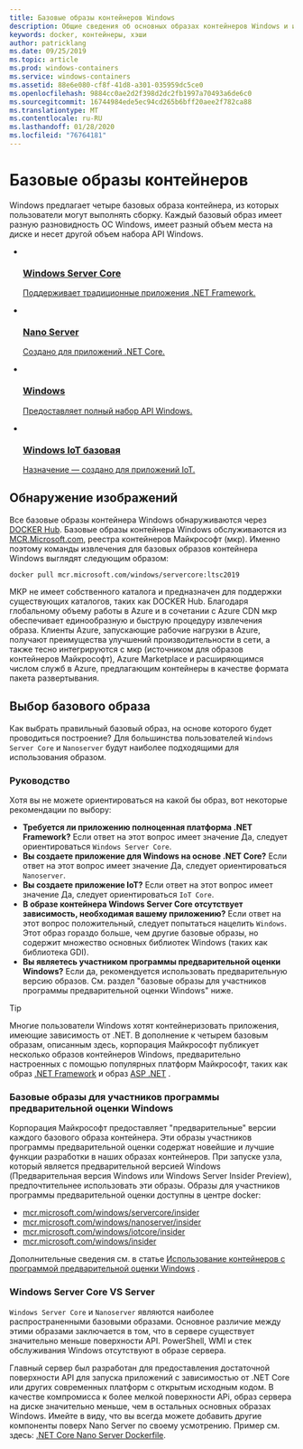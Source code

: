 ```yaml
---
title: Базовые образы контейнеров Windows
description: Общие сведения об основных образах контейнеров Windows и их использовании.
keywords: docker, контейнеры, хэши
author: patricklang
ms.date: 09/25/2019
ms.topic: article
ms.prod: windows-containers
ms.service: windows-containers
ms.assetid: 88e6e080-cf8f-41d8-a301-035959dc5ce0
ms.openlocfilehash: 9884cc0ae2d2f398d2dc2fb1997a70493a6de6c0
ms.sourcegitcommit: 16744984ede5ec94cd265b6bff20aee2f782ca88
ms.translationtype: MT
ms.contentlocale: ru-RU
ms.lasthandoff: 01/28/2020
ms.locfileid: "76764181"
---
```

# <a name="container-base-images"></a>Базовые образы контейнеров

Windows предлагает четыре базовых образа контейнера, из которых пользователи могут выполнять сборку. Каждый базовый образ имеет разную разновидность ОС Windows, имеет разный объем места на диске и несет другой объем набора API Windows.

<ul class="columns is-multiline has-margin-left-none has-margin-bottom-none has-padding-top-medium">
    <li class="column is-one-quarter has-padding-top-small-mobile has-padding-bottom-small">
        <a class="is-undecorated is-full-height is-block"
            href="https://hub.docker.com/_/microsoft-windows-servercore" data-linktype="external">
            <article class="card has-outline-hover is-relative is-full-height has-padding-none">
                    <div class="cardImageOuter bgdAccent1 has-padding-top-large has-padding-bottom-large has-padding-left-large has-padding-right-large">
                        <div class="cardImage centered has-padding-top-large has-padding-bottom-large has-padding-left-large has-padding-right-large">
                            <img src="media/Microsoft_logo.svg" alt="" data-linktype="relative-path">
                        </div>
                    </div>
                <div class="card-content has-text-overflow-ellipsis has-padding-top-small">
                    <div class="has-padding-bottom-none">
                        <h3 class="is-size-4 has-margin-top-none has-margin-bottom-none has-text-primary">Windows Server Core</h3>
                    </div>
                    <div class="is-size-7 has-margin-top-small has-line-height-reset">
                        <p>Поддерживает традиционные приложения .NET Framework.</p>
                    </div>
                </div>
            </article>
        </a>
    </li>
    <li class="column is-one-quarter has-padding-top-small-mobile has-padding-bottom-small">
        <a class="is-undecorated is-full-height is-block"
            href="https://hub.docker.com/_/microsoft-windows-nanoserver" data-linktype="external">
            <article class="card has-outline-hover is-relative is-full-height has-padding-none">
                    <div class="cardImageOuter bgdAccent1 has-padding-top-large has-padding-bottom-large has-padding-left-large has-padding-right-large">
                        <div class="cardImage centered has-padding-top-large has-padding-bottom-large has-padding-left-large has-padding-right-large">
                            <img src="media/Microsoft_logo.svg" alt="" data-linktype="relative-path">
                        </div>
                    </div>
                <div class="card-content has-text-overflow-ellipsis has-padding-top-small">
                    <div class="has-padding-bottom-none">
                        <h3 class="is-size-4 has-margin-top-none has-margin-bottom-none has-text-primary">Nano Server</h3>
                    </div>
                    <div class="is-size-7 has-margin-top-small has-line-height-reset">
                        <p>Создано для приложений .NET Core.</p>
                    </div>
                </div>
            </article>
        </a>
    </li>
    <li class="column is-one-quarter has-padding-top-small-mobile has-padding-bottom-small">
        <a class="is-undecorated is-full-height is-block"
            href="https://hub.docker.com/_/microsoft-windows" data-linktype="external">
            <article class="card has-outline-hover is-relative is-full-height has-padding-none">
                    <div class="cardImageOuter bgdAccent1 has-padding-top-large has-padding-bottom-large has-padding-left-large has-padding-right-large">
                        <div class="cardImage centered has-padding-top-large has-padding-bottom-large has-padding-left-large has-padding-right-large">
                            <img src="media/Microsoft_logo.svg" alt="" data-linktype="relative-path">
                        </div>
                    </div>
                <div class="card-content has-text-overflow-ellipsis has-padding-top-small">
                    <div class="has-padding-bottom-none">
                        <h3 class="is-size-4 has-margin-top-none has-margin-bottom-none has-text-primary">Windows</h3>
                    </div>
                    <div class="is-size-7 has-margin-top-small has-line-height-reset">
                        <p>Предоставляет полный набор API Windows.</p>
                    </div>
                </div>
            </article>
        </a>
    </li>
    <li class="column is-one-quarter has-padding-top-small-mobile has-padding-bottom-small">
        <a class="is-undecorated is-full-height is-block"
            href="https://hub.docker.com/_/microsoft-windows-iotcore" data-linktype="external">
            <article class="card has-outline-hover is-relative is-full-height has-padding-none">
                    <div class="cardImageOuter bgdAccent1 has-padding-top-large has-padding-bottom-large has-padding-left-large has-padding-right-large">
                        <div class="cardImage centered has-padding-top-large has-padding-bottom-large has-padding-left-large has-padding-right-large">
                            <img src="media/Microsoft_logo.svg" alt="" data-linktype="relative-path">
                        </div>
                    </div>
                <div class="card-content has-text-overflow-ellipsis has-padding-top-small">
                    <div class="has-padding-bottom-none">
                        <h3 class="is-size-4 has-margin-top-none has-margin-bottom-none has-text-primary">Windows IoT базовая</h3>
                    </div>
                    <div class="is-size-7 has-margin-top-small has-line-height-reset">
                        <p>Назначение — создано для приложений IoT.</p>
                    </div>
                </div>
            </article>
        </a>
    </li>
</ul>

## <a name="image-discovery"></a>Обнаружение изображений

Все базовые образы контейнера Windows обнаруживаются через [DOCKER Hub](https://hub.docker.com/_/microsoft-windows-base-os-images). Базовые образы контейнера Windows обслуживаются из [MCR.Microsoft.com](https://azure.microsoft.com/en-us/services/container-registry/), реестра контейнеров Майкрософт (мкр). Именно поэтому команды извлечения для базовых образов контейнера Windows выглядят следующим образом:

```code
docker pull mcr.microsoft.com/windows/servercore:ltsc2019
```

МКР не имеет собственного каталога и предназначен для поддержки существующих каталогов, таких как DOCKER Hub. Благодаря глобальному объему работы в Azure и в сочетании с Azure CDN мкр обеспечивает единообразную и быструю процедуру извлечения образа. Клиенты Azure, запускающие рабочие нагрузки в Azure, получают преимущества улучшений производительности в сети, а также тесно интегрируются с мкр (источником для образов контейнеров Майкрософт), Azure Marketplace и расширяющимся числом служб в Azure, предлагающим контейнеры в качестве формата пакета развертывания.

## <a name="choosing-a-base-image"></a>Выбор базового образа

Как выбрать правильный базовый образ, на основе которого будет проводиться построение? Для большинства пользователей `Windows Server Core` и `Nanoserver` будут наиболее подходящими для использования образом.

### <a name="guidelines"></a>Руководство

 Хотя вы не можете ориентироваться на какой бы образ, вот некоторые рекомендации по выбору:

- **Требуется ли приложению полноценная платформа .NET Framework?** Если ответ на этот вопрос имеет значение Да, следует ориентироваться `Windows Server Core`.
- **Вы создаете приложение для Windows на основе .NET Core?** Если ответ на этот вопрос имеет значение Да, следует ориентироваться `Nanoserver`.
- **Вы создаете приложение IoT?** Если ответ на этот вопрос имеет значение Да, следует ориентироваться `IoT Core`.
- **В образе контейнера Windows Server Core отсутствует зависимость, необходимая вашему приложению?** Если ответ на этот вопрос положительный, следует попытаться нацелить `Windows`. Этот образ гораздо больше, чем другие базовые образы, но содержит множество основных библиотек Windows (таких как библиотека GDI).
- **Вы являетесь участником программы предварительной оценки Windows?** Если да, рекомендуется использовать предварительную версию образов. См. раздел "базовые образы для участников программы предварительной оценки Windows" ниже.

> [!TIP]
> Многие пользователи Windows хотят контейнеризовать приложения, имеющие зависимость от .NET. В дополнение к четырем базовым образам, описанным здесь, корпорация Майкрософт публикует несколько образов контейнеров Windows, предварительно настроенных с помощью популярных платформ Майкрософт, таких как образ [.NET Framework](https://hub.docker.com/_/microsoft-dotnet-framework) и образ [ASP .NET](https://hub.docker.com/_/microsoft-dotnet-framework-aspnet/) .

### <a name="base-images-for-windows-insiders"></a>Базовые образы для участников программы предварительной оценки Windows

Корпорация Майкрософт предоставляет "предварительные" версии каждого базового образа контейнера. Эти образы участников программы предварительной оценки содержат новейшие и лучшие функции разработки в наших образах контейнеров. При запуске узла, который является предварительной версией Windows (Предварительная версия Windows или Windows Server Insider Preview), предпочтительнее использовать эти образы. Образы для участников программы предварительной оценки доступны в центре docker:

- [mcr.microsoft.com/windows/servercore/insider](https://hub.docker.com/_/microsoft-windows-servercore-insider)
- [mcr.microsoft.com/windows/nanoserver/insider](https://hub.docker.com/_/microsoft-windows-nanoserver-insider)
- [mcr.microsoft.com/windows/iotcore/insider](https://hub.docker.com/_/microsoft-windows-iotcore-insider)
- [mcr.microsoft.com/windows/insider](https://hub.docker.com/_/microsoft-windows-insider)

Дополнительные сведения см. в статье [Использование контейнеров с программой предварительной оценки Windows](../deploy-containers/insider-overview.md) .

### <a name="windows-server-core-vs-nanoserver"></a>Windows Server Core VS Server

`Windows Server Core` и `Nanoserver` являются наиболее распространенными базовыми образами. Основное различие между этими образами заключается в том, что в сервере существует значительно меньше поверхности API. PowerShell, WMI и стек обслуживания Windows отсутствуют в образе сервера.

Главный сервер был разработан для предоставления достаточной поверхности API для запуска приложений с зависимостью от .NET Core или других современных платформ с открытым исходным кодом. В качестве компромисса к более мелкой поверхности APi, образ сервера на диске значительно меньше, чем в остальных основных образах Windows. Имейте в виду, что вы всегда можете добавить другие компоненты поверх Nano Server по своему усмотрению. Пример см. здесь: [.NET Core Nano Server Dockerfile](https://github.com/dotnet/dotnet-docker/blob/master/2.1/sdk/nanoserver-1909/amd64/Dockerfile).
